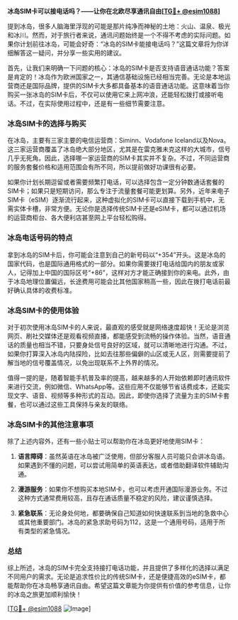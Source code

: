 **冰岛SIM卡可以接电话吗？——让你在北欧尽享通讯自由[[TG💪+ @esim1088](https://t.me/s/esim1088)]**

提到冰岛，很多人脑海里浮现的可能是那片纯净而神秘的土地：火山、温泉、极光和冰川。然而，对于旅行者来说，通讯问题始终是一个不得不考虑的实际问题。如果你计划前往冰岛，可能会好奇：“冰岛的SIM卡能接电话吗？”这篇文章将为你详细解答这一疑问，并分享一些实用的建议。

首先，让我们来明确一下问题的核心：冰岛的SIM卡是否支持语音通话功能？答案是肯定的！冰岛作为欧洲国家之一，其通信基础设施已经相当完善。无论是本地运营商还是国际品牌，提供的SIM卡大多都具备基本的语音通话功能。这意味着当你购买一张冰岛的SIM卡后，不仅可以使用它来上网冲浪，还能轻松拨打或接听电话。不过，在实际使用过程中，还是有一些细节需要注意。

### 冰岛SIM卡的选择与购买

在冰岛，主要有三家主要的电信运营商：Siminn、Vodafone Iceland以及Nova。这三家运营商覆盖了冰岛绝大部分地区，尤其是在雷克雅未克这样的大城市，信号几乎无死角。因此，选择哪一家运营商的SIM卡其实并不复杂。不过，不同运营商的服务套餐价格和适用范围会有所不同，所以提前做好功课很有必要。

如果你计划长期逗留或者需要频繁打电话，可以选择包含一定分钟数通话套餐的SIM卡；如果只是短期访问，那么专注于流量套餐可能更划算。另外，近年来电子SIM卡（eSIM）逐渐流行起来，这种虚拟化的SIM卡可以直接下载到手机中，无需实体卡槽，非常方便。无论你是选择传统SIM卡还是eSIM卡，都可以通过机场的运营商柜台、各大便利店甚至网上平台轻松购得。

### 冰岛电话号码的特点

拿到冰岛的SIM卡后，你可能会注意到自己的新号码以“+354”开头。这是冰岛的国家代码，也是国际通用格式的一部分。如果你需要拨打电话给国内的朋友或家人，记得加上中国的国际区号“+86”，这样对方才能正确接到你的来电。此外，由于冰岛地理位置偏远，长途费用可能会比其他国家稍高一些，因此在拨打电话前最好确认具体的收费标准。

### 冰岛SIM卡的使用体验

对于初次使用冰岛SIM卡的人来说，最直观的感受就是网络速度超快！无论是浏览网页、刷社交媒体还是观看视频直播，都能感受到流畅的操作体验。当然，语音通话的质量也相当不错，只要身处信号良好的区域，就可以清晰地进行沟通。不过，如果你打算深入冰岛内陆探险，比如去往那些偏僻的山区或无人区，则需要提前了解当地的信号覆盖情况，以免出现联系不上外界的情况。

值得一提的是，随着智能手机普及率的提高，越来越多的人开始依赖即时通讯软件来进行交流，例如微信、WhatsApp等。这些应用不仅能够节省话费成本，还能实现文字、语音、视频等多种形式的互动。因此，即使你选择了流量为主的SIM卡套餐，也可以通过这些工具保持与亲友的联络。

### 冰岛SIM卡的其他注意事项

除了上述内容外，还有一些小贴士可以帮助你在冰岛更好地使用SIM卡：

1. **语言障碍**：虽然英语在冰岛被广泛使用，但部分客服人员可能只会讲冰岛语。如果遇到不懂的问题，可以尝试用简单的英语表达，或者借助翻译软件辅助沟通。
   
2. **漫游服务**：如果你不想购买本地SIM卡，也可以考虑开通国际漫游业务。不过这种方式通常费用较高，且存在通话质量不稳定的风险，建议谨慎选择。

3. **紧急联系**：无论身处何地，都要确保自己知道如何快速联系到当地的急救中心或其他重要部门。冰岛的紧急求助号码为112，这是一个通用号码，适用于所有类型的紧急情况。

### 总结

综上所述，冰岛的SIM卡完全支持接打电话功能，并且提供了多样化的选择以满足不同用户的需求。无论是追求性价比的传统SIM卡，还是便捷高效的eSIM卡，都能帮助你在冰岛畅享通讯自由。希望这篇文章能为你提供有价值的参考信息，让你的冰岛之旅更加顺利愉快！

[[TG💪+ @esim1088](https://t.me/s/esim1088) ![Image](https://i.postimg.cc/4NQfJmqS/Snipaste-2025-05-13-00-14-12.png)]
